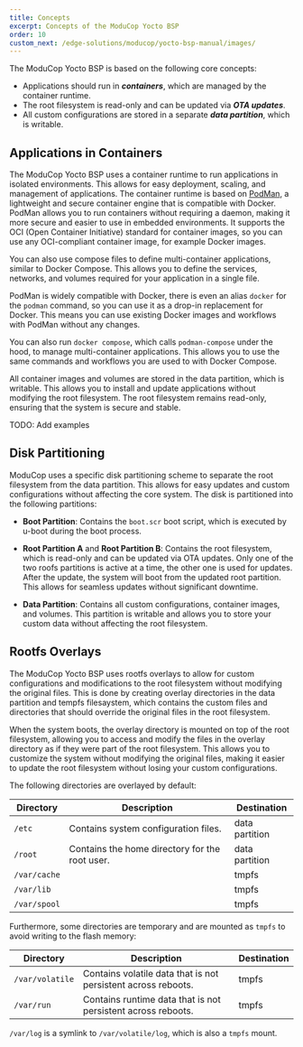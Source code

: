 ```yaml
---
title: Concepts
excerpt: Concepts of the ModuCop Yocto BSP
order: 10
custom_next: /edge-solutions/moducop/yocto-bsp-manual/images/
---
```


The ModuCop Yocto BSP is based on the following core concepts:

* Applications should run in ***containers***, which are managed by the container runtime.
* The root filesystem is read-only and can be updated via ***OTA updates***.
* All custom configurations are stored in a separate ***data partition***, which is writable.

## Applications in Containers

The ModuCop Yocto BSP uses a container runtime to run applications in isolated environments. This allows for easy deployment, scaling, and management of applications. The container runtime is based on [PodMan](https://podman.io/),
a lightweight and secure container engine that is compatible with Docker. PodMan allows you to run containers without requiring a daemon, making it more secure and easier to use in embedded environments. It supports the OCI (Open Container Initiative) standard for container images, so you can use any OCI-compliant container image, for example Docker images.

You can also use compose files to define multi-container applications, similar to Docker Compose. This allows you to define the services, networks, and volumes required for your application in a single file.

PodMan is widely compatible with Docker, there is even an alias `docker` for the `podman` command, so you can use it as a drop-in replacement for Docker. This means you can use existing Docker images and workflows with PodMan without any changes.

You can also run `docker compose`, which calls `podman-compose` under the hood, to manage multi-container applications. This allows you to use the same commands and workflows you are used to with Docker Compose.

All container images and volumes are stored in the data partition, which is writable. This allows you to install and update applications without modifying the root filesystem. The root filesystem remains read-only, ensuring that the system is secure and stable.

TODO: Add examples

## Disk Partitioning

ModuCop uses a specific disk partitioning scheme to separate the root filesystem from the data partition. This allows for easy updates and custom configurations without affecting the core system.
The disk is partitioned into the following partitions:

* **Boot Partition**: Contains the `boot.scr` boot script, which is executed by u-boot during the boot process.
* **Root Partition A** and **Root Partition B**: Contains the root filesystem, which is read-only and can be updated via OTA updates. Only one of the two roofs partitions is active at a time, the other one is used for updates. After the update, the system will boot from the updated root partition. This allows for seamless updates without significant downtime.

* **Data Partition**: Contains all custom configurations, container images, and volumes. This partition is writable and allows you to store your custom data without affecting the root filesystem.


## Rootfs Overlays

The ModuCop Yocto BSP uses rootfs overlays to allow for custom configurations and modifications to the root filesystem without modifying the original files. This is done by creating overlay directories in the data partition and tempfs filesaystem, which contains the custom files and directories that should override the original files in the root filesystem.

When the system boots, the overlay directory is mounted on top of the root filesystem, allowing you to access and modify the files in the overlay directory as if they were part of the root filesystem. This allows you to customize the system without modifying the original files, making it easier to update the root filesystem without losing your custom configurations.

The following directories are overlayed by default:

| Directory    | Description                                    | Destination    |
| ------------ | ---------------------------------------------- | -------------- |
| `/etc`       | Contains system configuration files.           | data partition |
| `/root`      | Contains the home directory for the root user. | data partition |
| `/var/cache` |                                                | tmpfs         |
| `/var/lib`   |                                                | tmpfs         |
| `/var/spool` |                                                | tmpfs         |

Furthermore, some directories are temporary and are mounted as `tmpfs` to avoid writing to the flash memory:

| Directory       | Description                                                   | Destination |
| --------------- | ------------------------------------------------------------- | ----------- |
| `/var/volatile` | Contains volatile data that is not persistent across reboots. | tmpfs       |
| `/var/run`      | Contains runtime data that is not persistent across reboots.  | tmpfs       |

`/var/log` is a symlink to `/var/volatile/log`, which is also a `tmpfs` mount.
